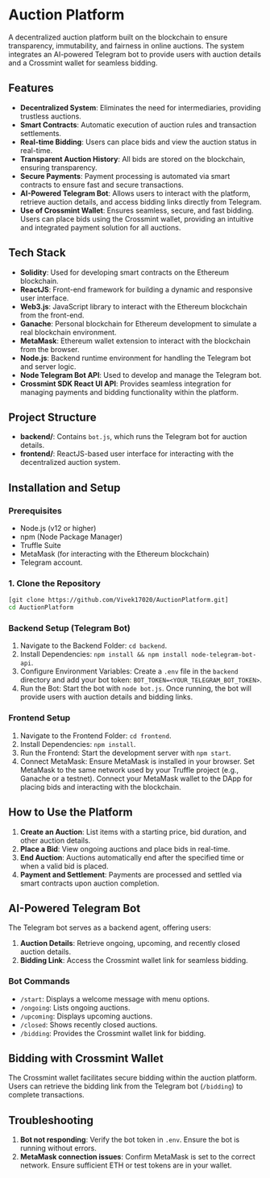 #  Auction Platform

A decentralized auction platform built on the blockchain to ensure transparency, immutability, and fairness in online auctions. The system integrates an AI-powered Telegram bot to provide users with auction details and a Crossmint wallet for seamless bidding.

## Features

- **Decentralized System**: Eliminates the need for intermediaries, providing trustless auctions. 
- **Smart Contracts**: Automatic execution of auction rules and transaction settlements. 
- **Real-time Bidding**: Users can place bids and view the auction status in real-time. 
- **Transparent Auction History**: All bids are stored on the blockchain, ensuring transparency. 
- **Secure Payments**: Payment processing is automated via smart contracts to ensure fast and secure transactions. 
- **AI-Powered Telegram Bot**: Allows users to interact with the platform, retrieve auction details, and access bidding links directly from Telegram. 
- **Use of Crossmint Wallet**: Ensures seamless, secure, and fast bidding. Users can place bids using the Crossmint wallet, providing an intuitive and integrated payment solution for all auctions.

## Tech Stack

- **Solidity**: Used for developing smart contracts on the Ethereum blockchain. 
- **ReactJS**: Front-end framework for building a dynamic and responsive user interface. 
- **Web3.js**: JavaScript library to interact with the Ethereum blockchain from the front-end. 
- **Ganache**: Personal blockchain for Ethereum development to simulate a real blockchain environment. 
- **MetaMask**: Ethereum wallet extension to interact with the blockchain from the browser. 
- **Node.js**: Backend runtime environment for handling the Telegram bot and server logic. 
- **Node Telegram Bot API**: Used to develop and manage the Telegram bot. 
- **Crossmint SDK React UI API**: Provides seamless integration for managing payments and bidding functionality within the platform.

## Project Structure

- **backend/**: Contains `bot.js`, which runs the Telegram bot for auction details. 
- **frontend/**: ReactJS-based user interface for interacting with the decentralized auction system.

## Installation and Setup

### Prerequisites

- Node.js (v12 or higher)
- npm (Node Package Manager)
- Truffle Suite
- MetaMask (for interacting with the Ethereum blockchain)
- Telegram account.

### 1. Clone the Repository

```bash
[git clone https://github.com/Vivek17020/AuctionPlatform.git]
cd AuctionPlatform
```

### Backend Setup (Telegram Bot)

1. Navigate to the Backend Folder: `cd backend`. 
2. Install Dependencies: `npm install && npm install node-telegram-bot-api`. 
3. Configure Environment Variables: Create a `.env` file in the `backend` directory and add your bot token: `BOT_TOKEN=<YOUR_TELEGRAM_BOT_TOKEN>`. 
4. Run the Bot: Start the bot with `node bot.js`. Once running, the bot will provide users with auction details and bidding links.

### Frontend Setup

1. Navigate to the Frontend Folder: `cd frontend`. 
2. Install Dependencies: `npm install`. 
3. Run the Frontend: Start the development server with `npm start`. 
4. Connect MetaMask: Ensure MetaMask is installed in your browser. Set MetaMask to the same network used by your Truffle project (e.g., Ganache or a testnet). Connect your MetaMask wallet to the DApp for placing bids and interacting with the blockchain.

## How to Use the Platform

1. **Create an Auction**: List items with a starting price, bid duration, and other auction details. 
2. **Place a Bid**: View ongoing auctions and place bids in real-time. 
3. **End Auction**: Auctions automatically end after the specified time or when a valid bid is placed. 
4. **Payment and Settlement**: Payments are processed and settled via smart contracts upon auction completion.

## AI-Powered Telegram Bot

The Telegram bot serves as a backend agent, offering users: 
1. **Auction Details**: Retrieve ongoing, upcoming, and recently closed auction details. 
2. **Bidding Link**: Access the Crossmint wallet link for seamless bidding.


### Bot Commands

- `/start`: Displays a welcome message with menu options. 
- `/ongoing`: Lists ongoing auctions. 
- `/upcoming`: Displays upcoming auctions. 
- `/closed`: Shows recently closed auctions. 
- `/bidding`: Provides the Crossmint wallet link for bidding.

## Bidding with Crossmint Wallet

The Crossmint wallet facilitates secure bidding within the auction platform. Users can retrieve the bidding link from the Telegram bot (`/bidding`) to complete transactions.

## Troubleshooting

1. **Bot not responding**: Verify the bot token in `.env`. Ensure the bot is running without errors. 
2. **MetaMask connection issues**: Confirm MetaMask is set to the correct network. Ensure sufficient ETH or test tokens are in your wallet. 
